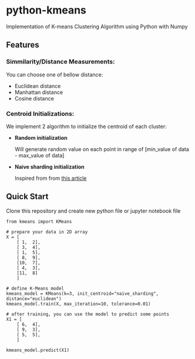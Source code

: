 # python-kmeans
Implementation of K-means Clustering Algorithm using Python with Numpy

## Features
### Simmilarity/Distance Measurements:
You can choose one of bellow distance:
- Euclidean distance
- Manhattan distance
- Cosine distance

### Centroid Initializations:
We implement 2 algorithm to initialize the centroid of each cluster:
- **Random initialization** 
  
  Will generate random value on each point in range of [min_value of data - max_value of data]

- **Naive sharding initialization** 
  
  Inspired from from [this article](https://www.kdnuggets.com/2017/03/naive-sharding-centroid-initialization-method.html)

## Quick Start

Clone this repository and create new python file or jupyter notebook file 

```python3
from kmeans import KMeans

# prepare your data in 2D array
X = [
    [ 1,  2],
    [ 3,  4],
    [ 1,  5],
    [ 8,  9],
    [10,  7],
    [ 4,  3],
    [11,  8]
    ]

# define K-Means model
kmeans_model = KMeans(k=3, init_centroid="naive_sharding", distance="euclidean")
kmeans_model.train(X, max_iteration=10, tolerance=0.01)

# after training, you can use the model to predict some points
X1 = [
    [ 6,  4],
    [ 9,  3],
    [ 5,  5],
    ]

kmeans_model.predict(X1)

```

